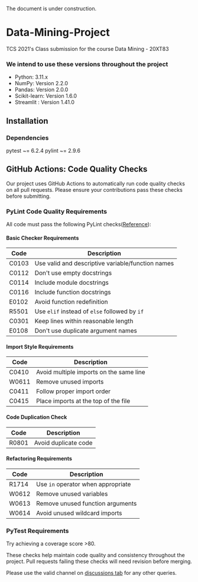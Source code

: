 The document is under construction.
# Data-Mining-Project
TCS 2021's Class submission for the course Data Mining - 20XT83

### We intend to use these versions throughout the project
* Python: 3.11.x 
* NumPy: Version 2.2.0
* Pandas: Version 2.0.0
* Scikit-learn: Version 1.6.0
* Streamlit : Version 1.41.0

## Installation

### Dependencies
pytest ~= 6.2.4
pylint ~= 2.9.6

## GitHub Actions: Code Quality Checks

Our project uses GitHub Actions to automatically run code quality checks on all pull requests. Please ensure your contributions pass these checks before submitting.

### PyLint Code Quality Requirements

All code must pass the following PyLint checks([Reference](https://github.com/sprytnyk/pylint-errors?tab=readme-ov-file)):

#### Basic Checker Requirements
| Code | Description | 
|------|-------------|
| C0103 | Use valid and descriptive variable/function names |
| C0112 | Don't use empty docstrings |
| C0114 | Include module docstrings |
| C0116 | Include function docstrings |
| E0102 | Avoid function redefinition |
| R5501 | Use `elif` instead of `else` followed by `if` |
| C0301 | Keep lines within reasonable length |
| E0108 | Don't use duplicate argument names |

#### Import Style Requirements
| Code | Description |
|------|-------------|
| C0410 | Avoid multiple imports on the same line |
| W0611 | Remove unused imports |
| C0411 | Follow proper import order |
| C0415 | Place imports at the top of the file |

#### Code Duplication Check
| Code | Description |
|------|-------------|
| R0801 | Avoid duplicate code |

#### Refactoring Requirements
| Code | Description |
|------|-------------|
| R1714 | Use `in` operator when appropriate |
| W0612 | Remove unused variables |
| W0613 | Remove unused function arguments |
| W0614 | Avoid unused wildcard imports |

### PyTest Requirements

Try achieving a coverage score >80. 

These checks help maintain code quality and consistency throughout the project. Pull requests failing these checks will need revision before merging.

Please use the valid channel on [discussions tab](https://github.com/TCS-2021/Data-Mining-Project/discussions) for any other queries.